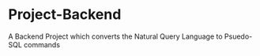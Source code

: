 # Project-Backend
 A Backend Project which converts the Natural Query Language to Psuedo-SQL commands
